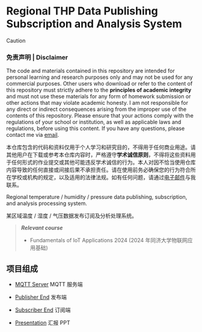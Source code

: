 # Regional THP Data Publishing Subscription and Analysis System

> [!CAUTION]
> ### 免责声明 | Disclaimer
>
> The code and materials contained in this repository are intended for personal learning and research purposes only and may not be used for any commercial purposes. Other users who download or refer to the content of this repository must strictly adhere to the **principles of academic integrity** and must not use these materials for any form of homework submission or other actions that may violate academic honesty. I am not responsible for any direct or indirect consequences arising from the improper use of the contents of this repository. Please ensure that your actions comply with the regulations of your school or institution, as well as applicable laws and regulations, before using this content. If you have any questions, please contact me via [email](mailto:minmuslin@outlook.com).
>
> 本仓库包含的代码和资料仅用于个人学习和研究目的，不得用于任何商业用途。请其他用户在下载或参考本仓库内容时，严格遵守**学术诚信原则**，不得将这些资料用于任何形式的作业提交或其他可能违反学术诚信的行为。本人对因不恰当使用仓库内容导致的任何直接或间接后果不承担责任。请在使用前务必确保您的行为符合所在学校或机构的规定，以及适用的法律法规。如有任何问题，请通过[电子邮件](mailto:minmuslin@outlook.com)与我联系。

Regional temperature / humidity / pressure data publishing, subscription, and analysis processing system.

某区域温度 / 湿度 / 气压数据发布订阅及分析处理系统。

> ***Relevant course***
> * Fundamentals of IoT Applications 2024 (2024 年同济大学物联网应用基础)

## 项目组成

* [MQTT Server](mqtt-server)
MQTT 服务端

* [Publisher End](publisher-end)
发布端

* [Subscriber End](subscriber-end)
订阅端

* [Presentation](Presentation.pptx)
汇报 PPT
